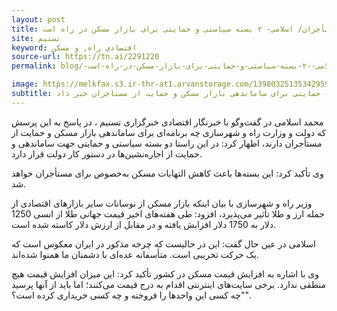 ```yaml
---
layout: post
title: خبر خوش وزیر راه برای مستأجران/ اسلامی- ۲ بسته سیاستی و حمایتی برای بازار مسکن در راه است
site: تسنیم	
keyword: اقتصادی راه, و مسکن
source-url: https://tn.ai/2291220
permalink: blog/-خبر-خوش-وزیر-راه-برای-مستأجران-اسلامی--۲-بسته-سیاستی-و-حمایتی-برای-بازار-مسکن-در-راه-است.html

image: https://melkfax.s3.ir-thr-at1.arvanstorage.com/1398032513534295917655464.jpg
subtitle: وزیر راه و شهرسازی از ارائه دو بسته سیاستی - حمایتی برای ساماندهی بازار مسکن و حمایت از مستاجران خبر داد.
---
```

محمد اسلامی در گفت‌وگو با خبرنگار اقتصادی خبرگزاری تسنیم ، در پاسخ به این پرسش که دولت و وزارت راه و شهرسازی چه برنامه‌ای برای ساماندهی بازار مسکن و حمایت از مستأجران دارند، اظهار کرد: در این راستا دو بسته سیاستی و حمایتی جهت ساماندهی و حمایت از اجاره‌نشین‌ها در دستور کار دولت قرار دارد.

وی تأکید کرد: این بسته‌ها باعث کاهش التهابات مسکن به‌خصوص برای مستأجران خواهد شد.

وزیر راه و شهرسازی با بیان اینکه بازار مسکن از نوسانات سایر بازارهای اقتصادی از جمله ارز و طلا تأثیر می‌پذیرد، افزود: طی هفته‌های اخیر قیمت جهانی طلا از انسی 1250 دلار به 1750 دلار افزایش یافته و در مقابل از ارزش دلار کاسته شده است.

اسلامی در عین حال گفت: این در حالیست که چرخه مذکور در ایران معکوس است که یک حرکت تخریبی است. متأسفانه عده‌ای با دشمنان ما همنوا شد‌ه‌اند.

وی با اشاره به افزایش قیمت مسکن در کشور تأکید کرد: این میزان افزایش قیمت هیچ منطقی ندارد. برخی سایت‌های اینترنتی اقدام به درج قیمت‌ می‌کنند؛ اما باید از آنها پرسید "چه کسی این واحدها را فروخته و چه کسی خریداری کرده است؟".